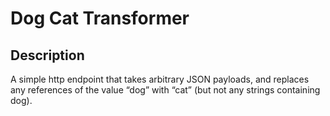 # Dog Cat Transformer

## Description
A simple http endpoint that takes arbitrary JSON payloads, and replaces any references of the value “dog” with “cat” (but not any strings containing dog).

